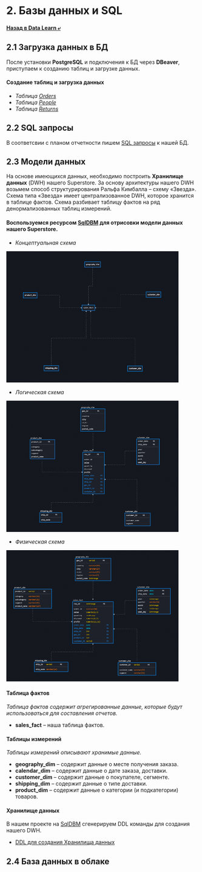 # 2. Базы данных и SQL
#### [Назад в Data Learn ⤶](/README.md)

## 2.1 Загрузка данных в БД
После установки **PostgreSQL** и подключения к БД через **DBeaver**, приступаем к созданию таблиц и загрузке данных.
#### Создание таблиц и загрузка данных
- _Таблица [Orders](data/orders.sql)_
- _Таблица [People](data/people.sql)_
- _Таблица [Returns](data/returns.sql)_

## 2.2 SQL запросы
В соответсвии с планом отчетности пишем [SQL запросы](data/sql_querys.md) к нашей БД.

## 2.3 Модели данных
На основе имеющихся данных, необходимо построить **Хранилище данных** (DWH) нашего Superstore.
За основу архитектуры нашего DWH возьмем способ структурирования Ральфа Кимбалла – схему «Звезда».
Схема типа «Звезда» имеет централизованное DWH, которое хранится в таблице фактов. 
Схема разбивает таблицу фактов на ряд денормализованных таблиц измерений. 

#### Воспользуемся ресурсом [SqlDBM](https://sqldbm.com/Home/) для отрисовки модели данных нашего Superstore.
- _Концептуальная схема_

<img src="img/concept.png" width="90%">

- _Логическая схема_

<img src="img/logic.png" width="90%">

- _Физическая схема_

<img src="img/physical.png" width="90%">

#### Таблица фактов
_Таблица фактов содержит агрегированные данные, которые будут использоваться для составления отчетов._
- **sales_fact** – наша таблица фактов.

#### Таблицы измерений
_Таблицы измерений описывают хранимые данные._
- **geography_dim** – содержит данные о месте получения заказа.
- **calendar_dim** – содержит данные о дате заказа, доставки.
- **customer_dim** – содержит данные о покупателе, сегменте.
- **shipping_dim** – содержит данные о типе доставки.
- **product_dim** – содержит данные о категории (и подкатегории) товаров.

#### Хранилище данных
В нашем проекте на [SqlDBM](https://sqldbm.com/Home/) сгенерируем DDL команды для создания нашего DWH.

- [DDL для создания Хранилища данных](data/dwh.md)

## 2.4 База данных в облаке